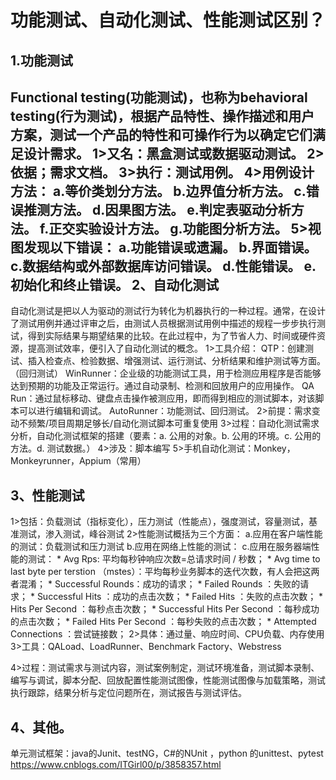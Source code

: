 功能测试、自动化测试、性能测试区别？
=============================
1.功能测试
---------------

Functional testing(功能测试)，也称为behavioral testing(行为测试)，根据产品特性、操作描述和用户方案，测试一个产品的特性和可操作行为以确定它们满足设计需求。
  1>又名：黑盒测试或数据驱动测试。
  2>依据；需求文档。
  3>执行：测试用例。
  4>用例设计方法：
      a.等价类划分方法。
      b.边界值分析方法。
      c.错误推测方法。
      d.因果图方法。
      e.判定表驱动分析方法。
      f.正交实验设计方法。
      g.功能图分析方法。
  5>视图发现以下错误：
      a.功能错误或遗漏。
      b.界面错误。
      c.数据结构或外部数据库访问错误。
      d.性能错误。
      e.初始化和终止错误。
2、自动化测试
-------------------

自动化测试是把以人为驱动的测试行为转化为机器执行的一种过程。通常，在设计了测试用例并通过评审之后，由测试人员根据测试用例中描述的规程一步步执行测试，得到实际结果与期望结果的比较。在此过程中，为了节省人力、时间或硬件资源，提高测试效率，便引入了自动化测试的概念。
   1>工具介绍：
     QTP：创建测试、插入检查点、检验数据、增强测试、运行测试、分析结果和维护测试等方面。（回归测试）
     WinRunner：企业级的功能测试工具，用于检测应用程序是否能够达到预期的功能及正常运行。通过自动录制、检测和回放用户的应用操作。
     QA Run：通过鼠标移动、键盘点击操作被测应用，即而得到相应的测试脚本，对该脚本可以进行编辑和调试。
     AutoRunner：功能测试、回归测试。
   2>前提：需求变动不频繁/项目周期足够长/自动化测试脚本可重复使用
   3>过程：自动化测试需求分析，自动化测试框架的搭建（要素：a. 公用的对象。b. 公用的环境。c. 公用的方法。d. 测试数据。）
   4>涉及：脚本编写
   5>手机自动化测试：Monkey，Monkeyrunner，Appium（常用）
  
3、性能测试
---------------------

  1>包括：负载测试（指标变化），压力测试（性能点），强度测试，容量测试，基准测试，渗入测试，峰谷测试
  2>性能测试概括为三个方面：
       a.应用在客户端性能的测试：负载测试和压力测试
       b.应用在网络上性能的测试：
       c.应用在服务器端性能的测试：
                 * Avg Rps: 平均每秒钟响应次数=总请求时间 / 秒数；
                 * Avg time to last byte per terstion （mstes）：平均每秒业务脚本的迭代次数，有人会把这两者混淆；
                 * Successful Rounds：成功的请求；
                 * Failed Rounds ：失败的请求；
                 * Successful Hits ：成功的点击次数；
                 * Failed Hits ：失败的点击次数；
                 * Hits Per Second ：每秒点击次数；
                 * Successful Hits Per Second ：每秒成功的点击次数；
                 * Failed Hits Per Second ：每秒失败的点击次数；
                 * Attempted Connections ：尝试链接数；
  2>具体：通过量、响应时间、CPU负载、内存使用
  3>工具：QALoad、LoadRunner、Benchmark Factory、Webstress

  4>过程：测试需求与测试内容，测试案例制定，测试环境准备，测试脚本录制、编写与调试，脚本分配、回放配置性能测试图像，性能测试图像与加载策略，测试执行跟踪，结果分析与定位问题所在，测试报告与测试评估。

4、其他。
-----------------------------------
单元测试框架：java的Junit、testNG，C#的NUnit ，python 的unittest、pytest
https://www.cnblogs.com/ITGirl00/p/3858357.html

